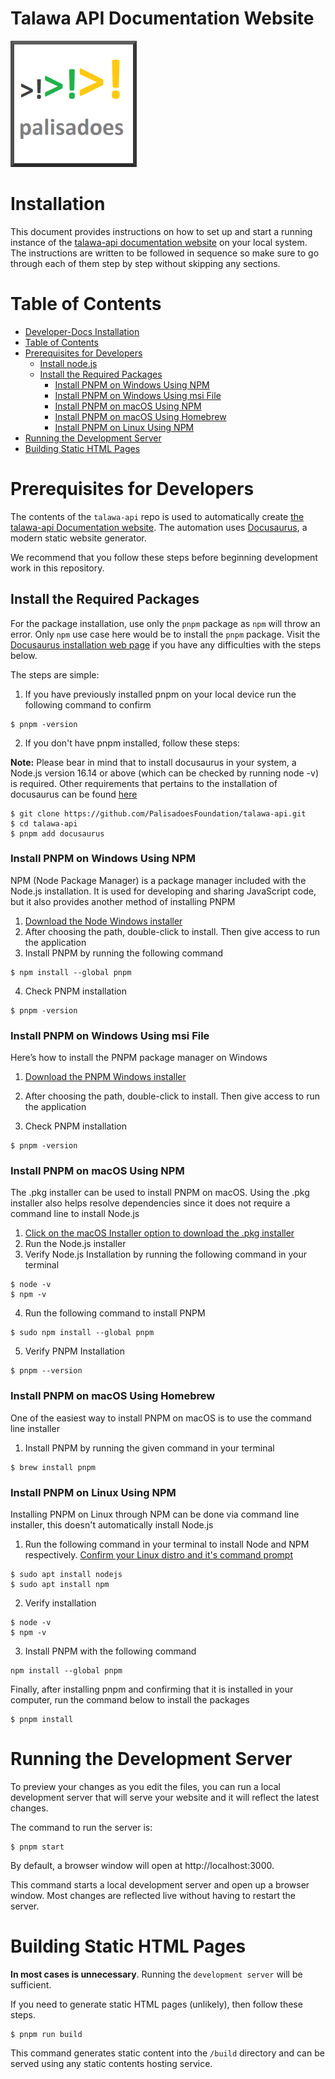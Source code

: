 # Talawa API Documentation Website

[![N|Solid](static/img/markdown/misc/logo.png)](https://github.com/PalisadoesFoundation/talawa-api)

# Installation

This document provides instructions on how to set up and start a running instance of the [talawa-api documentation website](https://docs-api.talawa.io/) on your local system. The instructions are written to be followed in sequence so make sure to go through each of them step by step without skipping any sections.

# Table of Contents

<!-- /TOC -->

- [Developer-Docs Installation](#talawa-api-installation)
- [Table of Contents](#table-of-contents)
- [Prerequisites for Developers](#prerequisites-for-developers)
  - [Install node.js](#install-nodejs)
  - [Install the Required Packages](#install-the-required-packages)
    - [Install PNPM on Windows Using NPM](#install-pnpm-on-windows-using-npm)
    - [Install PNPM on Windows Using msi File](#install-pnpm-on-windows-using-msi-file)
    - [Install PNPM on macOS Using NPM](#install-pnpm-on-macos-using-npm)
    - [Install PNPM on macOS Using Homebrew](#install-pnpm-on-macos-using-homebrew)
    - [Install PNPM on Linux Using NPM](#install-pnpm-on-linux-using-npm)
- [Running the Development Server](#running-the-development-server)
- [Building Static HTML Pages](#building-static-html-pages)

# Prerequisites for Developers

The contents of the `talawa-api` repo is used to automatically create [the talawa-api Documentation website](https://docs-api.talawa.io/). The automation uses [Docusaurus](https://docusaurus.io/docs/), a modern static website generator.

We recommend that you follow these steps before beginning development work in this repository.

## Install the Required Packages

For the package installation, use only the `pnpm` package as `npm` will throw an error. Only `npm` use case here would be to install the `pnpm` package. Visit the [Docusaurus installation web page](https://docusaurus.io/docs/installation) if you have any difficulties with the steps below.

The steps are simple:

1. If you have previously installed pnpm on your local device run the following command to confirm

```terminal
$ pnpm -version
```

2. If you don't have pnpm installed, follow these steps:

**Note:** Please bear in mind that to install docusaurus in your system, a Node.js version 16.14 or above (which can be checked by running node -v) is required. Other requirements that pertains to the installation of docusaurus can be found [here](https://docusaurus.io/docs/installation)

```console
$ git clone https://github.com/PalisadoesFoundation/talawa-api.git
$ cd talawa-api
$ pnpm add docusaurus
```

### Install PNPM on Windows Using NPM

NPM (Node Package Manager) is a package manager included with the Node.js installation. It is used for developing and sharing JavaScript code, but it also provides another method of installing PNPM

1. [Download the Node Windows installer](https://nodejs.org/en/download/)
1. After choosing the path, double-click to install. Then give access to run the application
1. Install PNPM by running the following command

```terminal
$ npm install --global pnpm
```

4. Check PNPM installation

```terminal
$ pnpm -version
```

### Install PNPM on Windows Using msi File

Here’s how to install the PNPM package manager on Windows

1. [Download the PNPM Windows installer](https://classic.pnpmpkg.com/en/docs/install#windows-stable)
1. After choosing the path, double-click to install. Then give access to run the application

1. Check PNPM installation

```terminal
$ pnpm -version
```

### Install PNPM on macOS Using NPM

The .pkg installer can be used to install PNPM on macOS. Using the .pkg installer also helps resolve dependencies since it does not require a command line to install Node.js

1. [Click on the macOS Installer option to download the .pkg installer](https://nodejs.org/en/download/)
2. Run the Node.js installer
3. Verify Node.js Installation by running the following command in your terminal

```terminal
$ node -v
$ npm -v
```

4. Run the following command to install PNPM

```terminal
$ sudo npm install --global pnpm
```

5. Verify PNPM Installation

```terminal
$ pnpm --version
```

### Install PNPM on macOS Using Homebrew

One of the easiest way to install PNPM on macOS is to use the command line installer

1. Install PNPM by running the given command in your terminal

```terminal
$ brew install pnpm
```

### Install PNPM on Linux Using NPM

Installing PNPM on Linux through NPM can be done via command line installer, this doesn't automatically install Node.js

1. Run the following command in your terminal to install Node and NPM respectively. [Confirm your Linux distro and it's command prompt](https://classic.pnpmpkg.com/lang/en/docs/install/#debian-stable)

```terminal
$ sudo apt install nodejs
$ sudo apt install npm
```

2. Verify installation

```terminal
$ node -v
$ npm -v
```

3. Install PNPM with the following command

```terminal
npm install --global pnpm
```

Finally, after installing pnpm and confirming that it is installed in your computer, run the command below to install the packages

```terminal
$ pnpm install
```

# Running the Development Server

To preview your changes as you edit the files, you can run a local development server that will serve your website and it will reflect the latest changes.

The command to run the server is:

```console
$ pnpm start
```

By default, a browser window will open at http://localhost:3000.

This command starts a local development server and open up a browser window. Most changes are reflected live without having to restart the server.

# Building Static HTML Pages

**In most cases is unnecessary**. Running the `development server` will be sufficient.

If you need to generate static HTML pages (unlikely), then follow these steps.

```console
$ pnpm run build
```

This command generates static content into the `/build` directory and can be served using any static contents hosting service.
